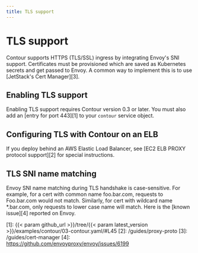 ```yaml
---
title: TLS support
---
```


# TLS support

Contour supports HTTPS (TLS/SSL) ingress by integrating Envoy's SNI support.
Certificates must be provisioned which are saved as Kubernetes secrets and get passed to Envoy.
A common way to implement this is to use [JetStack's Cert Manager][3].

## Enabling TLS support

Enabling TLS support requires Contour version 0.3 or later. You must also add an [entry for port 443][1] to your `contour` service object.

## Configuring TLS with Contour on an ELB

If you deploy behind an AWS Elastic Load Balancer, see [EC2 ELB PROXY protocol support][2] for special instructions.

## TLS SNI name matching
Envoy SNI name matching during TLS handshake is case-sensitive.
For example, for a cert with common name foo.bar.com, requests to Foo.bar.com would not match.
Similarly, for cert with wildcard name \*.bar.com, only requests to lower case name will match.
Here is the [known issue][4] reported on Envoy.

[1]: {{< param github_url >}}/tree/{{< param latest_version >}}/examples/contour/03-contour.yaml/#L45
[2]: /guides/proxy-proto
[3]: /guides/cert-manager
[4]: https://github.com/envoyproxy/envoy/issues/6199
